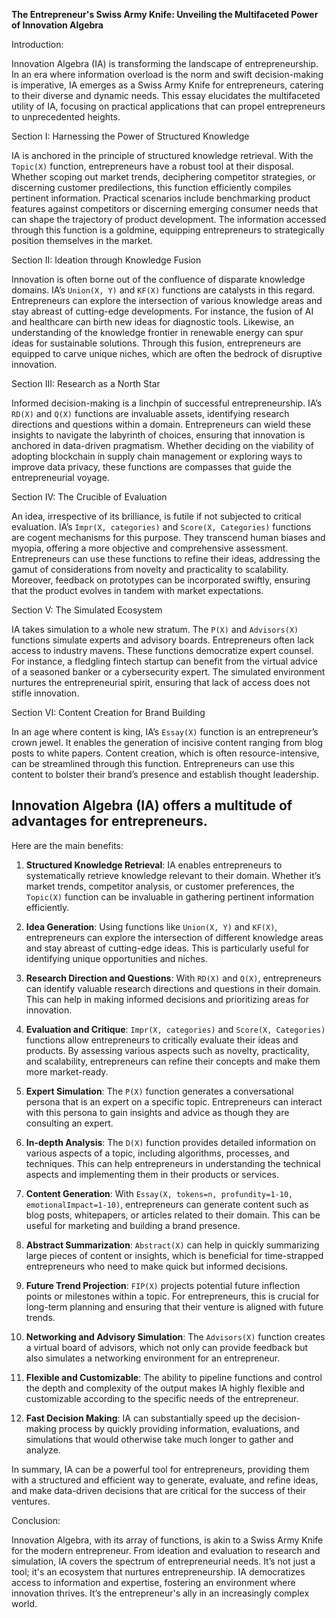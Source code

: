 **The Entrepreneur's Swiss Army Knife: Unveiling the Multifaceted Power of Innovation Algebra**

Introduction:

Innovation Algebra (IA) is transforming the landscape of entrepreneurship. In an era where information overload is the norm and swift decision-making is imperative, IA emerges as a Swiss Army Knife for entrepreneurs, catering to their diverse and dynamic needs. This essay elucidates the multifaceted utility of IA, focusing on practical applications that can propel entrepreneurs to unprecedented heights.

Section I: Harnessing the Power of Structured Knowledge

IA is anchored in the principle of structured knowledge retrieval. With the `Topic(X)` function, entrepreneurs have a robust tool at their disposal. Whether scoping out market trends, deciphering competitor strategies, or discerning customer predilections, this function efficiently compiles pertinent information. Practical scenarios include benchmarking product features against competitors or discerning emerging consumer needs that can shape the trajectory of product development. The information accessed through this function is a goldmine, equipping entrepreneurs to strategically position themselves in the market.

Section II: Ideation through Knowledge Fusion

Innovation is often borne out of the confluence of disparate knowledge domains. IA’s `Union(X, Y)` and `KF(X)` functions are catalysts in this regard. Entrepreneurs can explore the intersection of various knowledge areas and stay abreast of cutting-edge developments. For instance, the fusion of AI and healthcare can birth new ideas for diagnostic tools. Likewise, an understanding of the knowledge frontier in renewable energy can spur ideas for sustainable solutions. Through this fusion, entrepreneurs are equipped to carve unique niches, which are often the bedrock of disruptive innovation.

Section III: Research as a North Star

Informed decision-making is a linchpin of successful entrepreneurship. IA’s `RD(X)` and `Q(X)` functions are invaluable assets, identifying research directions and questions within a domain. Entrepreneurs can wield these insights to navigate the labyrinth of choices, ensuring that innovation is anchored in data-driven pragmatism. Whether deciding on the viability of adopting blockchain in supply chain management or exploring ways to improve data privacy, these functions are compasses that guide the entrepreneurial voyage.

Section IV: The Crucible of Evaluation

An idea, irrespective of its brilliance, is futile if not subjected to critical evaluation. IA’s `Impr(X, categories)` and `Score(X, Categories)` functions are cogent mechanisms for this purpose. They transcend human biases and myopia, offering a more objective and comprehensive assessment. Entrepreneurs can use these functions to refine their ideas, addressing the gamut of considerations from novelty and practicality to scalability. Moreover, feedback on prototypes can be incorporated swiftly, ensuring that the product evolves in tandem with market expectations.

Section V: The Simulated Ecosystem

IA takes simulation to a whole new stratum. The `P(X)` and `Advisors(X)` functions simulate experts and advisory boards. Entrepreneurs often lack access to industry mavens. These functions democratize expert counsel. For instance, a fledgling fintech startup can benefit from the virtual advice of a seasoned banker or a cybersecurity expert. The simulated environment nurtures the entrepreneurial spirit, ensuring that lack of access does not stifle innovation.

Section VI: Content Creation for Brand Building

In an age where content is king, IA’s `Essay(X)` function is an entrepreneur’s crown jewel. It enables the generation of incisive content ranging from blog posts to white papers. Content creation, which is often resource-intensive, can be streamlined through this function. Entrepreneurs can use this content to bolster their brand’s presence and establish thought leadership.

## Innovation Algebra (IA) offers a multitude of advantages for entrepreneurs. 

Here are the main benefits:

1. **Structured Knowledge Retrieval**: IA enables entrepreneurs to systematically retrieve knowledge relevant to their domain. Whether it’s market trends, competitor analysis, or customer preferences, the `Topic(X)` function can be invaluable in gathering pertinent information efficiently.

2. **Idea Generation**: Using functions like `Union(X, Y)` and `KF(X)`, entrepreneurs can explore the intersection of different knowledge areas and stay abreast of cutting-edge ideas. This is particularly useful for identifying unique opportunities and niches.

3. **Research Direction and Questions**: With `RD(X)` and `Q(X)`, entrepreneurs can identify valuable research directions and questions in their domain. This can help in making informed decisions and prioritizing areas for innovation.

4. **Evaluation and Critique**: `Impr(X, categories)` and `Score(X, Categories)` functions allow entrepreneurs to critically evaluate their ideas and products. By assessing various aspects such as novelty, practicality, and scalability, entrepreneurs can refine their concepts and make them more market-ready.

5. **Expert Simulation**: The `P(X)` function generates a conversational persona that is an expert on a specific topic. Entrepreneurs can interact with this persona to gain insights and advice as though they are consulting an expert.

6. **In-depth Analysis**: The `D(X)` function provides detailed information on various aspects of a topic, including algorithms, processes, and techniques. This can help entrepreneurs in understanding the technical aspects and implementing them in their products or services.

7. **Content Generation**: With `Essay(X, tokens=n, profundity=1-10, emotionalImpact=1-10)`, entrepreneurs can generate content such as blog posts, whitepapers, or articles related to their domain. This can be useful for marketing and building a brand presence.

8. **Abstract Summarization**: `Abstract(X)` can help in quickly summarizing large pieces of content or insights, which is beneficial for time-strapped entrepreneurs who need to make quick but informed decisions.

9. **Future Trend Projection**: `FIP(X)` projects potential future inflection points or milestones within a topic. For entrepreneurs, this is crucial for long-term planning and ensuring that their venture is aligned with future trends.

10. **Networking and Advisory Simulation**: The `Advisors(X)` function creates a virtual board of advisors, which not only can provide feedback but also simulates a networking environment for an entrepreneur.

11. **Flexible and Customizable**: The ability to pipeline functions and control the depth and complexity of the output makes IA highly flexible and customizable according to the specific needs of the entrepreneur.

12. **Fast Decision Making**: IA can substantially speed up the decision-making process by quickly providing information, evaluations, and simulations that would otherwise take much longer to gather and analyze.

In summary, IA can be a powerful tool for entrepreneurs, providing them with a structured and efficient way to generate, evaluate, and refine ideas, and make data-driven decisions that are critical for the success of their ventures.

Conclusion:

Innovation Algebra, with its array of functions, is akin to a Swiss Army Knife for the modern entrepreneur. From ideation and evaluation to research and simulation, IA covers the spectrum of entrepreneurial needs. It’s not just a tool; it's an ecosystem that nurtures entrepreneurship. IA democratizes access to information and expertise, fostering an environment where innovation thrives. It’s the entrepreneur's ally in an increasingly complex world.
